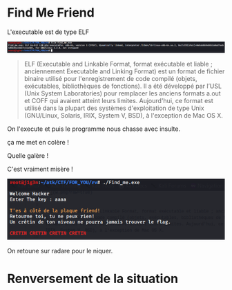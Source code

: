 # Find Me Friend

L'executable est de type ELF


![](w.png?raw=true)


> ELF (Executable and Linkable Format, format exécutable et liable ; anciennement Executable and Linking Format) est un format de fichier binaire utilisé pour l'enregistrement de code compilé (objets, exécutables, bibliothèques de fonctions). Il a été développé par l’USL (Unix System Laboratories) pour remplacer les anciens formats a.out et COFF qui avaient atteint leurs limites. Aujourd'hui, ce format est utilisé dans la plupart des systèmes d'exploitation de type Unix (GNU/Linux, Solaris, IRIX, System V, BSD), à l'exception de Mac OS X. 


On l'execute et puis le programme nous chasse avec insulte.

ça me met en colère !

Quelle galère !

C'est vraiment misère !



![](exe.png?raw=true)

On retoune sur radare pour le niquer.

# Renversement de la situation


